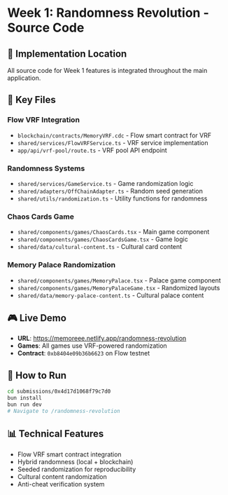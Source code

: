 # Week 1: Randomness Revolution - Source Code

## 🔗 **Implementation Location**
All source code for Week 1 features is integrated throughout the main application.

## 📁 **Key Files**

### **Flow VRF Integration**
- `blockchain/contracts/MemoryVRF.cdc` - Flow smart contract for VRF
- `shared/services/FlowVRFService.ts` - VRF service implementation
- `app/api/vrf-pool/route.ts` - VRF pool API endpoint

### **Randomness Systems**
- `shared/services/GameService.ts` - Game randomization logic
- `shared/adapters/OffChainAdapter.ts` - Random seed generation
- `shared/utils/randomization.ts` - Utility functions for randomness

### **Chaos Cards Game**
- `shared/components/games/ChaosCards.tsx` - Main game component
- `shared/components/games/ChaosCardsGame.tsx` - Game logic
- `shared/data/cultural-content.ts` - Cultural card content

### **Memory Palace Randomization**
- `shared/components/games/MemoryPalace.tsx` - Palace game component
- `shared/components/games/MemoryPalaceGame.tsx` - Randomized layouts
- `shared/data/memory-palace-content.ts` - Cultural palace content

## 🎮 **Live Demo**
- **URL**: https://memoreee.netlify.app/randomness-revolution
- **Games**: All games use VRF-powered randomization
- **Contract**: `0xb8404e09b36b6623` on Flow testnet

## 🔧 **How to Run**
```bash
cd submissions/0x4d17d1068f79c7d0
bun install
bun run dev
# Navigate to /randomness-revolution
```

## 📊 **Technical Features**
- Flow VRF smart contract integration
- Hybrid randomness (local + blockchain)
- Seeded randomization for reproducibility
- Cultural content randomization
- Anti-cheat verification system
